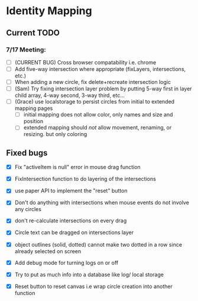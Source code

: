 # Identity Mapping

## Current TODO

### 7/17 Meeting:

  - [ ] (CURRENT BUG) Cross browser compatability i.e. chrome
  - [ ] Add five-way intersection where appropriate (fixLayers, intersections, etc.)
  - [ ] When adding a new circle, fix delete+recreate intersection logic
  - [ ] (Sam) Try fixing intersection layer problem by putting 5-way first in layer child array, 4-way second, 3-way third, etc...
  - [ ] (Grace) use localstorage to persist circles from initial to extended mapping pages
    - [ ] initial mapping does not allow color, only names and size and position
    - [ ] extended mapping should *not* allow movement, renaming, or resizing. but only coloring

## Fixed bugs

  - [x] Fix "activeItem is null" error in mouse drag function
  - [x] FixIntersection function to do layering of the intersections
  - [x] use paper API to implement the "reset" button
  - [x] Don't do anything with intersections when mouse events do not involve any circles
  - [x] don't re-calculate intersections on every drag
  - [x] Circle text can be dragged on intersections layer
  - [x] object outlines (solid, dotted) cannot make two dotted in a row since already selected on screen
  - [x] Add debug mode for turning logs on or off
  - [x] Try to put as much info into a database like log/ local storage
  - [x] Reset button to reset canvas i.e wrap circle creation into another function

